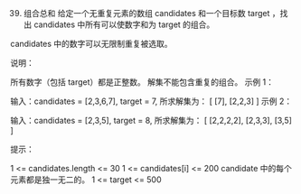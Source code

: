39. 组合总和
给定一个无重复元素的数组 candidates 和一个目标数 target ，找出 candidates 中所有可以使数字和为 target 的组合。

candidates 中的数字可以无限制重复被选取。

说明：

所有数字（包括 target）都是正整数。
解集不能包含重复的组合。 
示例 1：

输入：candidates = [2,3,6,7], target = 7,
所求解集为：
[
  [7],
  [2,2,3]
]
示例 2：

输入：candidates = [2,3,5], target = 8,
所求解集为：
[
  [2,2,2,2],
  [2,3,3],
  [3,5]
]
 

提示：

1 <= candidates.length <= 30
1 <= candidates[i] <= 200
candidate 中的每个元素都是独一无二的。
1 <= target <= 500